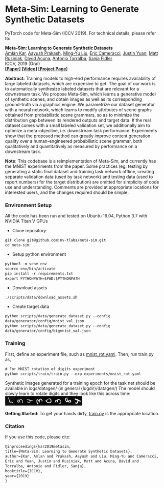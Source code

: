 # Meta-Sim: Learning to Generate Synthetic Datasets

PyTorch code for Meta-Sim (ICCV 2019). For technical details, please refer to:

**Meta-Sim: Learning to Generate Synthetic Datasets**  
[Amlan Kar](http://www.cs.toronto.edu/~amlan/), [Aayush Prakash](https://www.linkedin.com/in/aayush-prakash-0798142b/), [Ming-Yu Liu](http://mingyuliu.net/), [Eric Cameracci](https://www.linkedin.com/in/eric-cameracci-b926505a), [Justin Yuan](https://www.linkedin.com/in/justin-yuan), [Matt Rusiniak](https://www.linkedin.com/in/mrusiniak), [David Acuna](http://www.cs.toronto.edu/~davidj/), [Antonio Torralba](http://web.mit.edu/torralba/www/), [Sanja Fidler](http://www.cs.toronto.edu/~fidler/)\
ICCV, 2019 (Oral)\
**[[Paper](https://arxiv.org/abs/1904.11621)] [[Video](./docs/resources/meta-sim-video.mp4)] [[Project Page](https://nv-tlabs.github.io/meta-sim/)]**

**Abstract:**
Training models to high-end performance requires availability of large labeled datasets, which are expensive to get. The goal of our work is to automatically synthesize labeled datasets that are relevant for a downstream task. We propose Meta-Sim, which learns a generative model of synthetic scenes, and obtain images as well as its corresponding ground-truth via a graphics engine. We parametrize our dataset generator with a neural network, which learns to modify attributes of scene graphs obtained from probabilistic scene grammars, so as to minimize the distribution gap between its rendered outputs and target data. If the real dataset comes with a small labeled validation set, we additionally aim to optimize a meta-objective, i.e. downstream task performance. Experiments show that the proposed method can greatly improve content generation quality over a human-engineered probabilistic scene grammar, both qualitatively and quantitatively as measured by performance on a downstream task. 

**Note:** This codebase is a reimplementation of Meta-Sim, and currently has the MNIST experiments from the paper. Some practices (eg: testing by generating a static final dataset and training task network offline, creating separate validation data (used by task network) and testing data (used to report numbers) for the target distribution) are omitted for simplicity of code use and understanding. Comments are provided at appropriate locations for interested users, and the changes required should be simple. 

### Environment Setup
All the code has been run and tested on Ubuntu 16.04, Python 3.7 with NVIDIA Titan V GPUs

- Clone repository
```
git clone git@github.com:nv-tlabs/meta-sim.git
cd meta-sim
```

- Setup python environment
```
python3 -m venv env
source env/bin/activate
pip install -r requirements.txt
export PYTHONPATH=$PWD:$PYTHONPATH
```

- Download assets
```
./scripts/data/download_assets.sh
```

- Create target data
```
python scripts/data/generate_dataset.py --config data/generator/config/mnist_val.json
python scripts/data/generate_dataset.py --config data/generator/config/bigmnist_val.json
```

### Training
First, define an experiment file, such as [mnist_rot.yaml](experiments/mnist_rot.yaml). Then, run train.py as,
```
# For MNIST rotation of digits experiment
python scripts/train/train.py --exp experiments/mnist_rot.yaml
```

Synthetic images generated for a training epoch for the task net should be available in logs/datagen/ (in general {logdir}/datagen/)
The model should slowly learn to rotate digits and they look like this across time:
<img src = "./docs/mnist-rot.gif" width="50%" margin="auto"/>

**Getting Started:** To get your hands dirty, [train.py](scripts/train/train.py) is the appropriate location.

### Citation
If you use this code, please cite:
```
@inproceedings{kar2019metasim,
title={Meta-Sim: Learning to Generate Synthetic Datasets},
author={Kar, Amlan and Prakash, Aayush and Liu, Ming-Yu and Cameracci, Eric and Yuan, Justin and Rusiniak, Matt and Acuna, David and Torralba, Antonio and Fidler, Sanja},
booktitle={ICCV},
year={2019}
}
```
